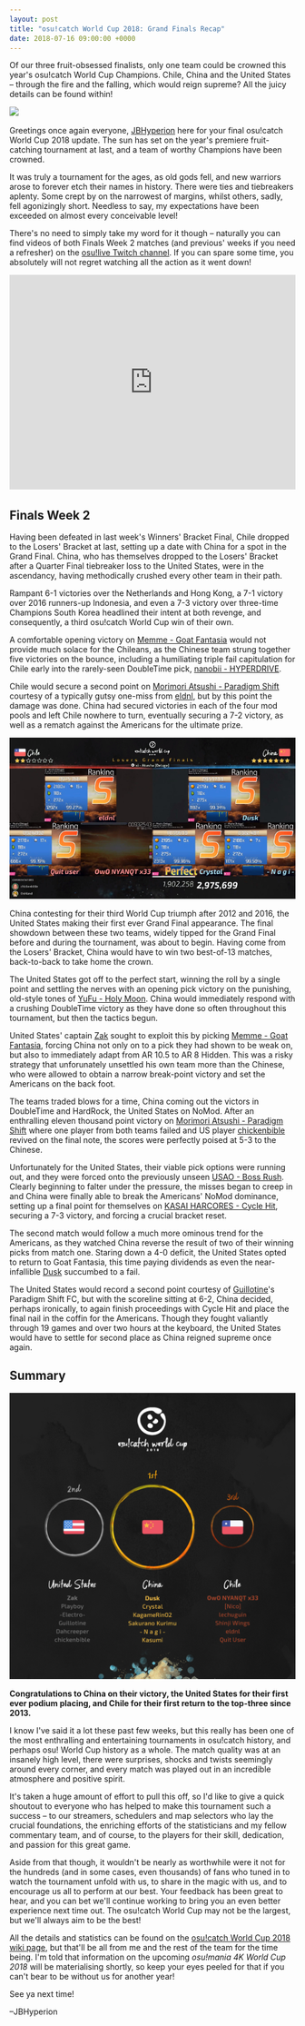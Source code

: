 ```yaml
---
layout: post
title: "osu!catch World Cup 2018: Grand Finals Recap"
date: 2018-07-16 09:00:00 +0000
---
```


Of our three fruit-obsessed finalists, only one team could be crowned this year's osu!catch World Cup Champions. Chile, China and the United States – through the fire and the falling, which would reign supreme? All the juicy details can be found within!

![](/wiki/shared/news/banners/CWC_2018_banner.jpg)

Greetings once again everyone, [JBHyperion](https://osu.ppy.sh/users/4879508) here for your final osu!catch World Cup 2018 update. The sun has set on the year's premiere fruit-catching tournament at last, and a team of worthy Champions have been crowned.

It was truly a tournament for the ages, as old gods fell, and new warriors arose to forever etch their names in history. There were ties and tiebreakers aplenty. Some crept by on the narrowest of margins, whilst others, sadly, fell agonizingly short. Needless to say, my expectations have been exceeded on almost every conceivable level!

There's no need to simply take my word for it though – naturally you can find videos of both Finals Week 2 matches (and previous' weeks if you need a refresher) on the [osu!live Twitch channel](https://www.twitch.tv/osulive). If you can spare some time, you absolutely will not regret watching all the action as it went down!

<iframe src="https://player.twitch.tv/?autoplay=false&video=v284639720" frameborder="0" allowfullscreen="true" scrolling="no" height="378" width="100%"></iframe>

## Finals Week 2

Having been defeated in last week's Winners' Bracket Final, Chile dropped to the Losers' Bracket at last, setting up a date with China for a spot in the Grand Final. China, who has themselves dropped to the Losers' Bracket after a Quarter Final tiebreaker loss to the United States, were in the ascendancy, having methodically crushed every other team in their path.

Rampant 6-1 victories over the Netherlands and Hong Kong, a 7-1 victory over 2016 runners-up Indonesia, and even a 7-3 victory over three-time Champions South Korea headlined their intent at both revenge, and consequently, a third osu!catch World Cup win of their own.

A comfortable opening victory on [Memme - Goat Fantasia](https://osu.ppy.sh/beatmapsets/634496#fruits/1346273) would not provide much solace for the Chileans, as the Chinese team strung together five victories on the bounce, including a humiliating triple fail capitulation for Chile early into the rarely-seen DoubleTime pick, [nanobii - HYPERDRIVE](https://osu.ppy.sh/beatmapsets/639991#fruits/1357221).

Chile would secure a second point on [Morimori Atsushi - Paradigm Shift](https://osu.ppy.sh/beatmapsets/727816#fruits/1536733) courtesy of a typically gutsy one-miss from [eldnl](https://osu.ppy.sh/users/285756), but by this point the damage was done. China had secured victories in each of the four mod pools and left Chile nowhere to turn, eventually securing a 7-2 victory, as well as a rematch against the Americans for the ultimate prize.

![](/wiki/shared/news/2018-07-15-cwc-2018-recap-grand-finals/CNvCH_game9_720w.jpg)

China contesting for their third World Cup triumph after 2012 and 2016, the United States making their first ever Grand Final appearance. The final showdown between these two teams, widely tipped for the Grand Final before and during the tournament, was about to begin. Having come from the Losers' Bracket, China would have to win two best-of-13 matches, back-to-back to take home the crown.

The United States got off to the perfect start, winning the roll by a single point and settling the nerves with an opening pick victory on the punishing, old-style tones of [YuFu - Holy Moon](https://osu.ppy.sh/beatmapsets/34729#fruits/112852). China would immediately respond with a crushing DoubleTime victory as they have done so often throughout this tournament, but then the tactics begun.

United States' captain [Zak](https://osu.ppy.sh/users/1375955) sought to exploit this by picking [Memme - Goat Fantasia](https://osu.ppy.sh/beatmapsets/634496#fruits/1346273), forcing China not only on to a pick they had shown to be weak on, but also to immediately adapt from AR 10.5 to AR 8 Hidden. This was a risky strategy that unforunately unsettled his own team more than the Chinese, who were allowed to obtain a narrow break-point victory and set the Americans on the back foot.

The teams traded blows for a time, China coming out the victors in DoubleTime and HardRock, the United States on NoMod. After an enthralling eleven thousand point victory on [Morimori Atsushi - Paradigm Shift](https://osu.ppy.sh/beatmapsets/727816#fruits/1536733) where one player from both teams failed and US player [chickenbible](https://osu.ppy.sh/users/2306637) revived on the final note, the scores were perfectly poised at 5-3 to the Chinese.

Unfortunately for the United States, their viable pick options were running out, and they were forced onto the previously unseen [USAO - Boss Rush](https://osu.ppy.sh/beatmapsets/602460#fruits/1272534). Clearly beginning to falter under the pressure, the misses began to creep in and China were finally able to break the Americans' NoMod dominance, setting up a final point for themselves on [KASAI HARCORES - Cycle Hit](https://osu.ppy.sh/beatmapsets/692367#fruits/1465042), securing a 7-3 victory, and forcing a crucial bracket reset.

The second match would follow a much more ominous trend for the Americans, as they watched China reverse the result of two of their winning picks from match one. Staring down a 4-0 deficit, the United States opted to return to Goat Fantasia, this time paying dividends as even the near-infallible [Dusk](https://osu.ppy.sh/users/533210) succumbed to a fail.

The United States would record a second point courtesy of [Guillotine](https://osu.ppy.sh/users/4365562)'s Paradigm Shift FC, but with the scoreline sitting at 6-2, China decided, perhaps ironically, to again finish proceedings with Cycle Hit and place the final nail in the coffin for the Americans. Though they fought valiantly through 19 games and over two hours at the keyboard, the United States would have to settle for second place as China reigned supreme once again.

## Summary

![](/wiki/shared/news/2018-07-15-cwc-2018-recap-grand-finals/podium.png)

**Congratulations to China on their victory, the United States for their first ever podium placing, and Chile for their first return to the top-three since 2013.**

I know I've said it a lot these past few weeks, but this really has been one of the most enthralling and entertaining tournaments in osu!catch history, and perhaps osu! World Cup history as a whole. The match quality was at an insanely high level, there were surprises, shocks and twists seemingly around every corner, and every match was played out in an incredible atmosphere and positive spirit.

It's taken a huge amount of effort to pull this off, so I'd like to give a quick shoutout to everyone who has helped to make this tournament such a success – to our streamers, schedulers and map selectors who lay the crucial foundations, the enriching efforts of the statisticians and my fellow commentary team, and of course, to the players for their skill, dedication, and passion for this great game.

Aside from that though, it wouldn't be nearly as worthwhile were it not for the hundreds (and in some cases, even thousands) of fans who tuned in to watch the tournament unfold with us, to share in the magic with us, and to encourage us all to perform at our best. Your feedback has been great to hear, and you can bet we'll continue working to bring you an even better experience next time out. The osu!catch World Cup may not be the largest, but we'll always aim to be the best!

All the details and statistics can be found on the [osu!catch World Cup 2018 wiki page](https://osu.ppy.sh/help/wiki/Tournaments/CWC/2018/), but that'll be all from me and the rest of the team for the time being. I'm told that information on the upcoming _osu!mania 4K World Cup 2018_ will be materialising shortly, so keep your eyes peeled for that if you can't bear to be without us for another year!

See ya next time!

–JBHyperion
